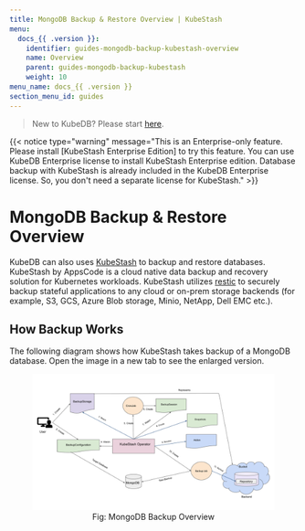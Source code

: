 ```yaml
---
title: MongoDB Backup & Restore Overview | KubeStash
menu:
  docs_{{ .version }}:
    identifier: guides-mongodb-backup-kubestash-overview
    name: Overview
    parent: guides-mongodb-backup-kubestash
    weight: 10
menu_name: docs_{{ .version }}
section_menu_id: guides
---
```


> New to KubeDB? Please start [here](/docs/README.md).

{{< notice type="warning" message="This is an Enterprise-only feature. Please install [KubeStash Enterprise Edition] to try this feature. You can use KubeDB Enterprise license to install KubeStash Enterprise edition. Database backup with KubeStash is already included in the KubeDB Enterprise license. So, you don't need a separate license for KubeStash." >}}

# MongoDB Backup & Restore Overview

KubeDB can also uses [KubeStash](https://kubestash.com/) to backup and restore databases. KubeStash by AppsCode is a cloud native data backup and recovery solution for Kubernetes workloads. KubeStash utilizes [restic](https://github.com/restic/restic) to securely backup stateful applications to any cloud or on-prem storage backends (for example, S3, GCS, Azure Blob storage, Minio, NetApp, Dell EMC etc.).

## How Backup Works

The following diagram shows how KubeStash takes backup of a MongoDB database. Open the image in a new tab to see the enlarged version.

<figure align="center">
 <img alt="MongoDB Backup Overview" src="/docs/guides/mongodb/backup/kubestash/overview/images/backup_overview.svg">
  <figcaption align="center">Fig: MongoDB Backup Overview</figcaption>
</figure>